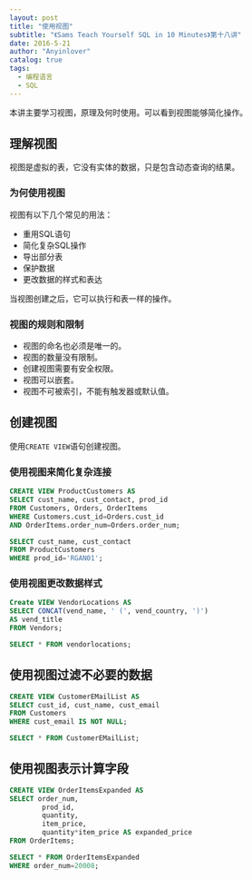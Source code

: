 ```yaml
---
layout: post
title: "使用视图"
subtitle: "《Sams Teach Yourself SQL in 10 Minutes》第十八讲"
date: 2016-5-21
author: "Anyinlover"
catalog: true
tags:
  - 编程语言
  - SQL
---
```


本讲主要学习视图，原理及何时使用。可以看到视图能够简化操作。

## 理解视图

视图是虚拟的表，它没有实体的数据，只是包含动态查询的结果。

### 为何使用视图

视图有以下几个常见的用法：

* 重用SQL语句
* 简化复杂SQL操作
* 导出部分表
* 保护数据
* 更改数据的样式和表达

当视图创建之后，它可以执行和表一样的操作。

### 视图的规则和限制

* 视图的命名也必须是唯一的。
* 视图的数量没有限制。
* 创建视图需要有安全权限。
* 视图可以嵌套。
* 视图不可被索引，不能有触发器或默认值。

## 创建视图

使用`CREATE VIEW`语句创建视图。

### 使用视图来简化复杂连接

~~~sql
CREATE VIEW ProductCustomers AS
SELECT cust_name, cust_contact, prod_id
FROM Customers, Orders, OrderItems
WHERE Customers.cust_id=Orders.cust_id
AND OrderItems.order_num=Orders.order_num;

SELECT cust_name, cust_contact
FROM ProductCustomers
WHERE prod_id='RGAN01';
~~~

### 使用视图更改数据样式

~~~sql
Create VIEW VendorLocations AS
SELECT CONCAT(vend_name, ' (', vend_country, ')')
AS vend_title
FROM Vendors;

SELECT * FROM vendorlocations;
~~~

## 使用视图过滤不必要的数据

~~~sql
CREATE VIEW CustomerEMailList AS
SELECT cust_id, cust_name, cust_email
FROM Customers
WHERE cust_email IS NOT NULL;

SELECT * FROM CustomerEMailList;
~~~

## 使用视图表示计算字段

~~~sql
CREATE VIEW OrderItemsExpanded AS
SELECT order_num,
		prod_id,
        quantity,
        item_price,
        quantity*item_price AS expanded_price
FROM OrderItems;

SELECT * FROM OrderItemsExpanded
WHERE order_num=20008;
~~~